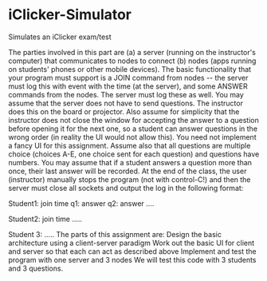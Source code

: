 # iClicker-Simulator
Simulates an iClicker exam/test

The parties involved in this part are 
(a) a server (running on the instructor's computer) that communicates to nodes to connect 
(b) nodes (apps running on students' phones or other mobile devices).
The basic functionality that your program must support is a JOIN command from nodes -- the server must log this with event with the time (at the server), and some ANSWER commands from the nodes. The server must log these as well. You may assume that the server does not have to send questions. The instructor does this on the board or projector. Also assume for simplicity that the instructor does not close the window for accepting the answer to a question before opening it for the next one, so a student can answer questions in the wrong order (in reality the UI would not allow this). You need not implement a fancy UI for this assignment. Assume also that all questions are multiple choice (choices A-E, one choice sent for each question) and questions have numbers. You may assume that if a student answers a question more than once, their last answer will be recorded. At the end of the class, the user (instructor) manually stops the program (not with control-C!) and then the server must close all sockets and output the log in the following format:

Student1: join time
q1: answer
q2: answer
....

Student2: join time
.....

Student 3: .....
The parts of this assignment are:
Design the basic architecture using a client-server paradigm
Work out the basic UI for client and server so that each can act as described above
Implement and test the program with one server and 3 nodes
We will test this code with 3 students and 3 questions.

